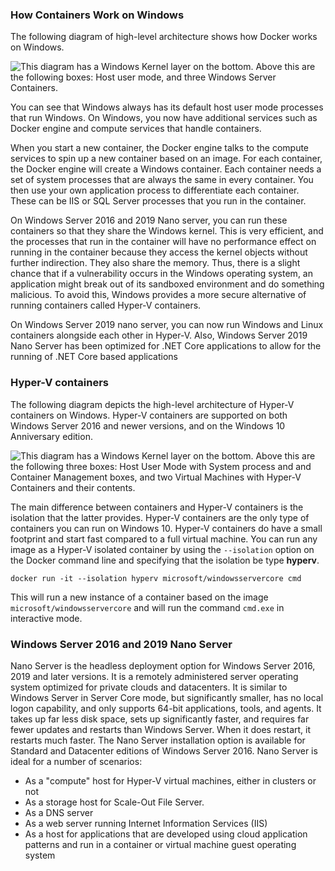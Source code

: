 ### How Containers Work on Windows

The following diagram of high-level architecture shows how Docker works on Windows.

![This diagram has a Windows Kernel layer on the bottom. Above this are the following boxes: Host user mode, and three Windows Server Containers.](../Linked_Image_Files\ContainersOnWindows.png)

You can see that Windows always has its default host user mode processes that run Windows. On Windows, you now have additional services such as Docker engine and compute services that handle containers.

When you start a new container, the Docker engine talks to the compute services to spin up a new container based on an image. For each container, the Docker engine will create a Windows container. Each container needs a set of system processes that are always the same in every container. You then use your own application process to differentiate each container. These can be IIS or SQL Server processes that you run in the container.

On Windows Server 2016 and 2019 Nano server, you can run these containers so that they share the Windows kernel. This is very efficient, and the processes that run in the container will have no performance effect on running in the container because they access the kernel objects without further indirection. They also share the memory. Thus, there is a slight chance that if a vulnerability occurs in the Windows operating system, an application might break out of its sandboxed environment and do something malicious. To avoid this, Windows provides a more secure alternative of running containers called Hyper-V containers.

On Windows Server 2019 nano server, you can now run Windows and Linux containers alongside each other in Hyper-V. Also, Windows Server 2019 Nano Server has been optimized for .NET Core applications to allow for the running of .NET Core based applications

### Hyper-V containers
The following diagram depicts the high-level architecture of Hyper-V containers on Windows. Hyper-V containers are supported on both Windows Server 2016 and newer versions, and on the Windows 10 Anniversary edition.

![This diagram has a Windows Kernel layer on the bottom. Above this are the following  three boxes: Host User Mode with System process and and Container Management boxes, and two Virtual Machines with Hyper-V Containers and their contents.](../Linked_Image_Files\Hyper-v_ContainersOnWindows.png)


The main difference between containers and Hyper-V containers is the isolation that the latter provides. Hyper-V containers are the only type of containers you can run on Windows 10. Hyper-V containers do have a small footprint and start fast compared to a full virtual machine. You can run any image as a Hyper-V isolated container by using the `--isolation` option on the Docker command line and specifying that the isolation be type **hyperv**.


`docker run -it --isolation hyperv microsoft/windowsservercore cmd`

This will run a new instance of a container based on the image `microsoft/windowsservercore` and will run the command `cmd.exe` in interactive mode.

### Windows Server 2016 and 2019 Nano Server
Nano Server is the headless deployment option for Windows Server 2016, 2019 and later versions. It is a remotely administered server operating system optimized for private clouds and datacenters. It is similar to Windows Server in Server Core mode, but significantly smaller, has no local logon capability, and only supports 64-bit applications, tools, and agents. It takes up far less disk space, sets up significantly faster, and requires far fewer updates and restarts than Windows Server. When it does restart, it restarts much faster. The Nano Server installation option is available for Standard and Datacenter editions of Windows Server 2016.
Nano Server is ideal for a number of scenarios:
- As a "compute" host for Hyper-V virtual machines, either in clusters or not
- As a storage host for Scale-Out File Server.
- As a DNS server
- As a web server running Internet Information Services (IIS)
- As a host for applications that are developed using cloud application patterns and run in a container or virtual machine guest operating system
